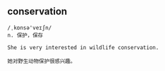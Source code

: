 ## conservation
```
/ˌkɒnsə'veɪʃn/
n. 保护，保存

She is very interested in wildlife conservation.

她对野生动物保护很感兴趣。
```